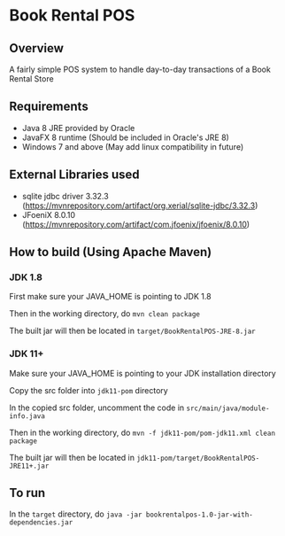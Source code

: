 # Book Rental POS
## Overview
A fairly simple POS system to handle day-to-day transactions of a Book Rental Store

## Requirements

- Java 8 JRE provided by Oracle
- JavaFX 8 runtime (Should be included in Oracle's JRE 8)
- Windows 7 and above (May add linux compatibility in future)

## External Libraries used

- sqlite jdbc driver 3.32.3 (https://mvnrepository.com/artifact/org.xerial/sqlite-jdbc/3.32.3)
- JFoeniX 8.0.10 (https://mvnrepository.com/artifact/com.jfoenix/jfoenix/8.0.10)

## How to build (Using Apache Maven)
### JDK 1.8
First make sure your JAVA_HOME is pointing to JDK 1.8

Then in the working directory, do `mvn clean package`

The built jar will then be located in `target/BookRentalPOS-JRE-8.jar`

### JDK 11+
Make sure your JAVA_HOME is pointing to your JDK installation directory

Copy the src folder into `jdk11-pom` directory

In the copied src folder, uncomment the code in `src/main/java/module-info.java` 

Then in the working directory, do `mvn -f jdk11-pom/pom-jdk11.xml clean package`

The built jar will then be located in `jdk11-pom/target/BookRentalPOS-JRE11+.jar`

## To run

In the `target` directory, do `java -jar bookrentalpos-1.0-jar-with-dependencies.jar`
